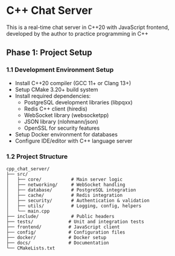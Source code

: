 # C++ Chat Server
This is a real-time chat server in C++20 with JavaScript frontend, developed by the author to practice programming in C++

## Phase 1: Project Setup

### 1.1 Development Environment Setup
- Install C++20 compiler (GCC 11+ or Clang 13+)
- Setup CMake 3.20+ build system
- Install required dependencies:
  - PostgreSQL development libraries (libpqxx)
  - Redis C++ client (hiredis)
  - WebSocket library (websocketpp)
  - JSON library (nlohmann/json)
  - OpenSSL for security features
- Setup Docker environment for databases
- Configure IDE/editor with C++ language server

### 1.2 Project Structure
```
cpp_chat_server/
├── src/
│   ├── core/           # Main server logic
│   ├── networking/     # WebSocket handling
│   ├── database/       # PostgreSQL integration
│   ├── cache/          # Redis integration
│   ├── security/       # Authentication & validation
│   ├── utils/          # Logging, config, helpers
│   └── main.cpp
├── include/            # Public headers
├── tests/             # Unit and integration tests
├── frontend/          # JavaScript client
├── config/            # Configuration files
├── docker/            # Docker setup
├── docs/              # Documentation
└── CMakeLists.txt
```